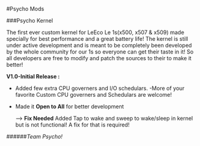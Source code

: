 #Psycho Mods



###Psycho Kernel 

The first ever custom kernel for LeEco Le 1s(x500, x507 & x509) made specially for best performance and a great battery life!
The kernel is still under active development and is meant to be completely been developed by the whole community for our 1s so everyone can get their taste in it!
So all developers are free to modify and patch the sources to their to make it better!

**V1.0-Initial Release :**
* Added few extra CPU governers and I/O schedulars.
  -More of your favorite Custom CPU governers and Schedulars are welcome!
* Made it **Open to All** for better development
    
    --> **Fix Needed**
         Added Tap to wake and sweep to wake/sleep in kernel but is not functional! A fix for that is required!
         
######*Team Psycho!*

